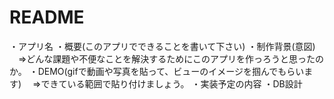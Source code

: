 # README

・アプリ名
・概要(このアプリでできることを書いて下さい)
・制作背景(意図)
　⇒どんな課題や不便なことを解決するためにこのアプリを作っろうと思ったのか。
・DEMO(gifで動画や写真を貼って、ビューのイメージを掴んでもらいます)
　⇒できている範囲で貼り付けましょう。
・実装予定の内容
・DB設計
